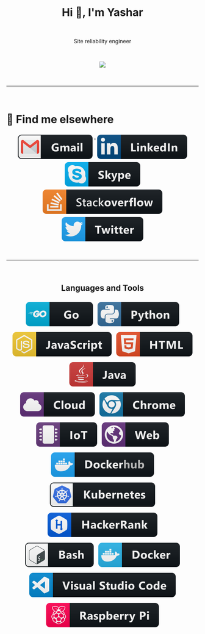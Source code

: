 <!-- https://github.com/MikeCodesDotNET/ColoredBadges/ -->
<h1 align="center">Hi 👋, I'm Yashar</h1>

<br/>

<p align="center">
Site reliability engineer 
</p>

<br/> 


<p align="center">
  <img src=https://github-readme-stats.vercel.app/api?username=yasharne&bg_color=191b1f&title_color=36beb6&text_color=fff&line_height=20&hide=["stars"]/>
</p>

<br/>  

*************

<br/>

<h1>📢 Find me elsewhere</h1>
<p align="center">
  <a href="mailto:nesabian@gmail.com">
    <img src="https://github.com/MikeCodesDotNET/ColoredBadges/raw/master/svg/social/gmail.svg" alt="Gmail" style="vertical-align:top; margin:4px">
  </a>  

  <a href="www.linkedin.com/in/yasharne">
    <img src="https://github.com/MikeCodesDotNET/ColoredBadges/raw/master/svg/social/linkedin.svg" alt="LinkedIn" style="vertical-align:top; margin:4px">
  </a>

  <a href="yasharnesabian">
    <img src="https://github.com/MikeCodesDotNET/ColoredBadges/raw/master/svg/social/skype.svg" alt="Skype" style="vertical-align:top; margin:4px">
  </a>

  <a href="https://stackoverflow.com/users/3625865/yashar">
    <img src="https://github.com/MikeCodesDotNET/ColoredBadges/raw/master/svg/social/stackoverflow.svg" alt="StackOverflow" style="vertical-align:top; margin:4px">
  </a>

   <a href="https://twitter.com/yasharne">
    <img src="https://github.com/MikeCodesDotNET/ColoredBadges/raw/master/svg/social/twitter.svg" alt="Twitter" style="vertical-align:top; margin:4px">
  </a>

</p>

<br/>  


*************  

<br/>


<h2 align="center">Languages and Tools</h2>

<p align="center">
  <img src="https://github.com/MikeCodesDotNET/ColoredBadges/raw/master/svg/dev/languages/go.svg" style="margin:6px 4px">
  <img src="https://raw.githubusercontent.com/MikeCodesDotNET/ColoredBadges/master/svg/dev/languages/python.svg" style="margin:6px 4px">
  <img src="https://github.com/MikeCodesDotNET/ColoredBadges/raw/master/svg/dev/languages/js.svg" style="margin:6px 4px">
  <img src="https://raw.githubusercontent.com/MikeCodesDotNET/ColoredBadges/master/svg/dev/languages/html.svg" style="margin:6px 4px">
  <img src="https://github.com/MikeCodesDotNET/ColoredBadges/raw/master/svg/dev/languages/java.svg" style="margin:6px 4px">
  <br>
  <img src="https://raw.githubusercontent.com/MikeCodesDotNET/ColoredBadges/master/svg/dev/misc/cloud.svg" style="margin:6px 4px">
  <img src="https://github.com/MikeCodesDotNET/ColoredBadges/raw/master/svg/dev/misc/chrome.svg" style="margin:6px 4px">
  <img src="https://raw.githubusercontent.com/MikeCodesDotNET/ColoredBadges/master/svg/dev/misc/iot.svg" style="margin:6px 4px">
  <img src="https://raw.githubusercontent.com/MikeCodesDotNET/ColoredBadges/master/svg/dev/misc/web.svg" style="margin:6px 4px">
  <br>
  <img src="https://raw.githubusercontent.com/MikeCodesDotNET/ColoredBadges/master/svg/dev/services/dockerhub.svg" style="margin:6px 4px">
  <img src="https://raw.githubusercontent.com/MikeCodesDotNET/ColoredBadges/master/svg/dev/services/kubernetes.svg" style="margin:6px 4px">
  <img src="https://github.com/MikeCodesDotNET/ColoredBadges/raw/master/svg/dev/services/hackerrank.svg" style="margin:6px 4px">
  <br>
  <img src="https://github.com/MikeCodesDotNET/ColoredBadges/raw/master/svg/dev/tools/bash.svg" style="margin:6px 4px">
  <img src="https://github.com/MikeCodesDotNET/ColoredBadges/raw/master/svg/dev/tools/docker.svg" style="margin:6px 4px">
  <img src="https://raw.githubusercontent.com/MikeCodesDotNET/ColoredBadges/master/svg/dev/tools/visualstudio_code.svg" style="margin:6px 4px">
  <br>
  <img src="https://raw.githubusercontent.com/MikeCodesDotNET/ColoredBadges/master/svg/devices/raspberrypi.svg" style="margin:6px 4px">

</p>
